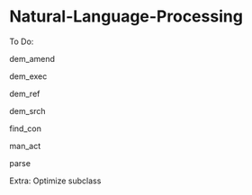 # Natural-Language-Processing

To Do:

dem_amend

dem_exec

dem_ref

dem_srch

find_con

man_act

parse

Extra:
Optimize subclass
